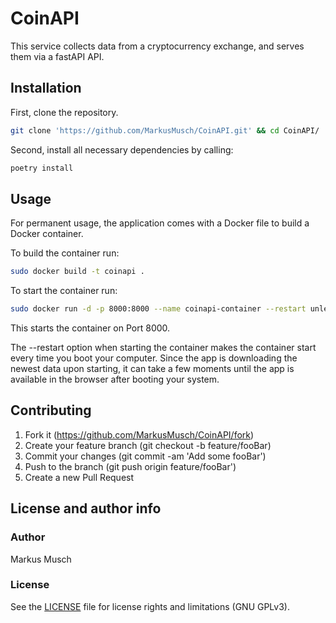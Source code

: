 # CoinAPI

This service collects data from a cryptocurrency exchange, and serves them via a fastAPI API.

## Installation

First, clone the repository.

 ```bash
 git clone 'https://github.com/MarkusMusch/CoinAPI.git' && cd CoinAPI/
 ```

Second, install all necessary dependencies by calling:

 ```bash
 poetry install
 ```

## Usage

For permanent usage, the application comes with a Docker file to build a Docker container.

To build the container run:

 ```bash
 sudo docker build -t coinapi .
 ```

 To start the container run:

 ```bash
 sudo docker run -d -p 8000:8000 --name coinapi-container --restart unless-stopped coinapi
 ```

 This starts the container on Port 8000.

 The --restart option when starting the container makes the container start every time you boot your computer. Since the app is downloading the newest data upon starting, it can take a few moments until the app is available in the browser after booting your system.

## Contributing

1. Fork it (https://github.com/MarkusMusch/CoinAPI/fork)
2. Create your feature branch (git checkout -b feature/fooBar)
3. Commit your changes (git commit -am 'Add some fooBar')
4. Push to the branch (git push origin feature/fooBar')
5. Create a new Pull Request

## License and author info

### Author

Markus Musch

### License

See the [LICENSE](LICENSE.txt) file for license rights and limitations (GNU GPLv3).
